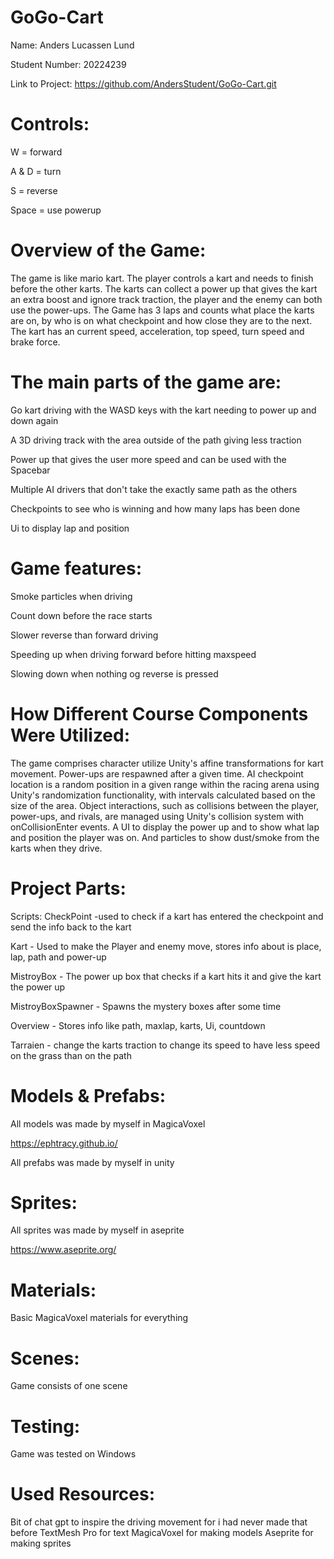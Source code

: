 # GoGo-Cart

Name: Anders Lucassen Lund

Student Number: 20224239

Link to Project: https://github.com/AndersStudent/GoGo-Cart.git

# Controls:
W = forward

A & D = turn

S = reverse

Space = use powerup

# Overview of the Game:
The game is like mario kart. The player controls a kart and needs to finish before the other karts. The karts can collect a power up that gives the kart an extra boost and ignore track traction, the player and the enemy can both use the power-ups. The Game has 3 laps and counts what place the karts are on, by who is on what checkpoint and how close they are to the next. The kart has an current speed, acceleration, top speed, turn speed and brake force. 

# The main parts of the game are:
Go kart driving with the WASD keys with the kart needing to power up and down again

A 3D driving track with the area outside of the path giving less traction

Power up that gives the user more speed and can be used with the Spacebar

Multiple AI drivers that don't take the exactly same path as the others

Checkpoints to see who is winning and how many laps has been done

Ui to display lap and position

# Game features:
Smoke particles when driving

Count down before the race starts

Slower reverse than forward driving

Speeding up when driving forward before hitting maxspeed

Slowing down when nothing og reverse is pressed

# How Different Course Components Were Utilized: 
The game comprises character utilize Unity's affine transformations for kart movement. Power-ups are respawned after a given time. AI checkpoint location is a random position in a given range within the racing arena using Unity's randomization functionality, with intervals calculated based on the size of the area. Object interactions, such as collisions between the player, power-ups, and rivals, are managed using Unity's collision system with onCollisionEnter events. A UI to display the power up and to show what lap and position the player was on. And particles to show dust/smoke from the karts when they drive. 

# Project Parts:
Scripts:
CheckPoint -used to check if a kart has entered the checkpoint and send the info back to the kart

Kart - Used to make the Player and enemy move, stores info about is place, lap, path and power-up

MistroyBox - The power up box that checks if a kart hits it and give the kart the power up

MistroyBoxSpawner - Spawns the mystery boxes after some time

Overview - Stores info like path, maxlap, karts, Ui, countdown

Tarraien - change the karts traction to change its speed to have less speed on the grass than on the path

# Models & Prefabs:
All models was made by myself in MagicaVoxel

https://ephtracy.github.io/

All prefabs was made by myself in unity

# Sprites:
All sprites was made by myself in aseprite

https://www.aseprite.org/

# Materials:
Basic MagicaVoxel materials for everything

# Scenes:
Game consists of one scene

# Testing:
Game was tested on Windows






# Used Resources:
Bit of chat gpt to inspire the driving movement for i had never made that before 
TextMesh Pro for text
MagicaVoxel for making models
Aseprite for making sprites
